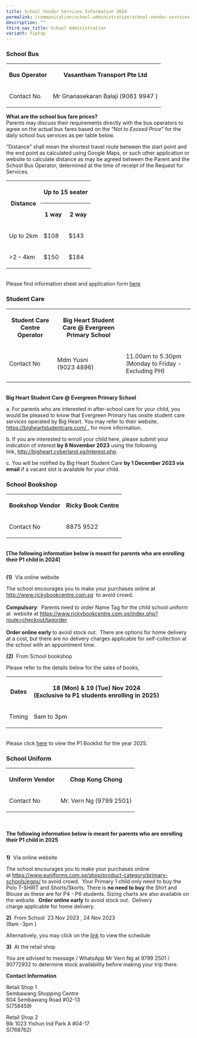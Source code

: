 ```yaml
---
title: School Vendor Services Information 2024
permalink: /communication/school-administration/school-vendor-services-information-2024/
description: ""
third_nav_title: School Administration
variant: tiptap
---
```

<h3>School Bus</h3>
<table style="minWidth: 50px">
<colgroup>
<col>
<col>
</colgroup>
<tbody>
<tr>
<th rowspan="1" colspan="1">
<p><strong>Bus Operator</strong>
</p>
</th>
<th rowspan="1" colspan="1">
<p><strong>Vasantham Transport Pte Ltd</strong>
</p>
</th>
</tr>
<tr>
<td rowspan="1" colspan="1">
<p>Contact No.</p>
</td>
<td rowspan="1" colspan="1">
<p>Mr Gnanasekaran Balaji (9061 9947 )</p>
</td>
</tr>
</tbody>
</table>
<p><strong>What are the school bus fare prices?</strong>
<br>Parents may discuss their requirements directly with the bus operators
to agree on the actual bus fares based on the “<em>Not to Exceed Price</em>”
for the daily school bus services as per table below.</p>
<p>“Distance” shall mean the shortest travel route between the start point
and the end point as calculated using Google Maps, or such other application
or website to calculate distance as may be agreed between the Parent and
the School Bus Operator, determined at the time of receipt of the Request
for Services.</p>
<table style="minWidth: 75px">
<colgroup>
<col>
<col>
<col>
</colgroup>
<tbody>
<tr>
<th rowspan="2" colspan="1">
<p><strong>Distance</strong>
</p>
</th>
<th rowspan="1" colspan="2">
<p><strong>Up to 15 seater</strong>
</p>
</th>
</tr>
<tr>
<th rowspan="1" colspan="1">
<p>1 way</p>
</th>
<th rowspan="1" colspan="1">
<p>2 way</p>
</th>
</tr>
<tr>
<td rowspan="1" colspan="1">
<p>Up to 2km</p>
</td>
<td rowspan="1" colspan="1">
<p>$108</p>
</td>
<td rowspan="1" colspan="1">
<p>$143</p>
</td>
</tr>
<tr>
<td rowspan="1" colspan="1">
<p>&gt;2 – 4km</p>
</td>
<td rowspan="1" colspan="1">
<p>$150</p>
</td>
<td rowspan="1" colspan="1">
<p>$184</p>
</td>
</tr>
</tbody>
</table>
<p>
<br>Please find information sheet and application form&nbsp;<a href="/files/Administration/2024_request%20for%20school%20bus%20services%20(revised%2028%20sep%2023).pdf" rel="noopener noreferrer nofollow" target="_blank">here</a>
</p>
<h3>Student Care</h3>
<table style="minWidth: 75px">
<colgroup>
<col>
<col>
<col>
</colgroup>
<tbody>
<tr>
<th rowspan="1" colspan="1">
<p>Student Care Centre Operator</p>
</th>
<th rowspan="1" colspan="1">
<p>Big Heart Student Care @ Evergreen Primary School</p>
</th>
<th rowspan="1" colspan="1">
<p></p>
</th>
</tr>
<tr>
<td rowspan="1" colspan="1">
<p>Contact No</p>
</td>
<td rowspan="1" colspan="1">
<p>Mdm Yusni
<br>(9023 4896)</p>
</td>
<td rowspan="1" colspan="1">
<p>11.00am to 5.30pm (Monday to Friday - Excluding PH)</p>
</td>
</tr>
</tbody>
</table>
<p>
<br><strong>Big Heart Student Care @ Evergreen Primary School</strong>
</p>
<p>a.&nbsp;For parents who are interested in after-school care for your child,
you would be pleased to know that Evergreen Primary has onsite student
care services operated by Big Heart. You may refer to their website,&nbsp;
<a href="https://bigheartstudentcare.com" rel="noopener noreferrer nofollow" target="_blank">https://bigheartstudentcare.com/&nbsp;</a>, for more information.</p>
<p>b.&nbsp;If you are interested to enroll your child here, please submit
your indication of interest&nbsp;<strong>by 8 November 2023</strong>&nbsp;using
the following link,&nbsp;<a href="http://bigheart.cyberland.sg/interest.php" rel="noopener noreferrer nofollow" target="_blank">http://bigheart.cyberland.sg/interest.php</a>.</p>
<p>c.&nbsp;You will be notified by Big Heart Student Care&nbsp;<strong>by 1 December 2023 via email</strong>&nbsp;if
a vacant slot is available for your child.</p>
<h3>School Bookshop</h3>
<table style="minWidth: 50px">
<colgroup>
<col>
<col>
</colgroup>
<tbody>
<tr>
<th rowspan="1" colspan="1">
<p>Bookshop Vendor</p>
</th>
<th rowspan="1" colspan="1">
<p>Ricky Book Centre</p>
</th>
</tr>
<tr>
<td rowspan="1" colspan="1">
<p>Contact No</p>
</td>
<td rowspan="1" colspan="1">
<p>8875 9522</p>
</td>
</tr>
</tbody>
</table>
<p>
<br><strong>[The following information below is meant for parents who are enrolling their P1 child in 2024]</strong>
</p>
<p>
<br><strong>(1)</strong>&nbsp; Via online website</p>
<p>The school encourages you to make your purchases online at&nbsp;<a href="https://www.rickybookcentre.com.sg" rel="noopener noreferrer nofollow" target="_blank"> http://www.rickybookcentre.com.sg</a>&nbsp;
to avoid crowd.&nbsp;
<br>
<br><strong>Compulsory</strong>: &nbsp;Parents need to order Name Tag for
the child school uniform at &nbsp;website at&nbsp;<a href="https://www.rickybookcentre.com.sg/index.php?route=checkout/tagorder" rel="noopener noreferrer nofollow" target="_blank">https://www.rickybookcentre.com.sg/index.php?route=checkout/tagorder</a>
<br>
<br><strong>Order online early</strong>&nbsp;to avoid stock out. &nbsp;There
are options for home delivery at a cost, but there are no delivery charges
applicable for self-collection at the school with an appointment time.</p>
<p><strong>(2)</strong>&nbsp;&nbsp;From School bookshop&nbsp;</p>
<p>Please refer to the details below for the sales of books,</p>
<table style="minWidth: 50px">
<colgroup>
<col>
<col>
</colgroup>
<tbody>
<tr>
<th rowspan="1" colspan="1">
<p>Dates</p>
</th>
<th rowspan="1" colspan="1">
<p>18 (Mon) &amp; 19 (Tue) Nov 2024
<br>(Exclusive to P1 students enrolling in 2025)</p>
</th>
</tr>
<tr>
<td rowspan="1" colspan="1">
<p>Timing</p>
</td>
<td rowspan="1" colspan="1">
<p>9am to 3pm</p>
</td>
</tr>
</tbody>
</table>
<p>
<br>Please click&nbsp;<a href="/files/Administration/p1%20booklist%20as%20of%2011%20oct%202023.pdf" rel="noopener noreferrer nofollow" target="_blank">here</a>&nbsp;to
view the P1 Booklist for the year 2025.</p>
<h3>School Uniform</h3>
<table style="minWidth: 50px">
<colgroup>
<col>
<col>
</colgroup>
<tbody>
<tr>
<th rowspan="1" colspan="1">
<p>Uniform Vendor</p>
</th>
<th rowspan="1" colspan="1">
<p>Chop Kong Chong</p>
</th>
</tr>
<tr>
<td rowspan="1" colspan="1">
<p>Contact No</p>
</td>
<td rowspan="1" colspan="1">
<p>Mr. Vern Ng (9799 2501)</p>
</td>
</tr>
</tbody>
</table>
<p>
<br>
<br><strong>The following information below is meant for parents who are enrolling their P1 child in 2025</strong>
</p>
<p>
<br><strong>1)</strong>&nbsp; Via online website</p>
<p>The school encourages you to make your purchases online at&nbsp;<a href="https://www.euniforms.com.sg/shop/product-category/primary-schools/egps/" rel="noopener noreferrer nofollow" target="_blank">https://www.euniforms.com.sg/shop/product-category/primary-schools/egps/</a>&nbsp;to
avoid crowd.&nbsp; Your Primary 1 child only need to buy the Polo T-SHIRT
and Shorts/Skorts. There is&nbsp;<strong>no need to buy</strong>&nbsp;the
Shirt and Blouse as these are for P4 - P6 students. Sizing charts are also
available on the website. &nbsp;<strong>Order online early</strong>&nbsp;to
avoid stock out. &nbsp;Delivery charge&nbsp;applicable for home delivery.
<br>
</p>
<p><strong>2)</strong> &nbsp;From School&nbsp; 23 Nov 2023 , 24 Nov 2023 &nbsp;
<br>(9am -3pm )</p>
<p>Alternatively, you may click on the <a href="/files/Administration/uniform_sales_2023__1_.pdf" rel="noopener noreferrer nofollow" target="_blank">link</a> to view
the schedule&nbsp;</p>
<p><strong>3)</strong>&nbsp;&nbsp;At the retail shop</p>
<p>You are advised to message / WhatsApp Mr Vern Ng at&nbsp;9799 2501 / 90772932&nbsp;to
determine stock availability before making your trip there.</p>
<p><strong>Contact Information</strong>&nbsp;</p>
<p>Retail Shop 1
<br>Sembawang Shopping Centre
<br>604 Sembawang Road #02-13&nbsp;
<br>S(758459)</p>
<p>Retail Shop 2
<br>Blk 1023 Yishun Ind Park A #04-17
<br>S(768762)</p>